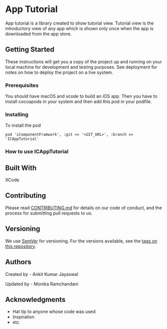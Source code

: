 # App Tutorial

App tutorial is a library created to show tutorial view. Tutorial view is the introductory view of any app which is shown only once when the app is downloaded from the app store.

## Getting Started

These instructions will get you a copy of the project up and running on your local machine for development and testing purposes. See deployment for notes on how to deploy the project on a live system.

### Prerequisites

You should have macOS and xcode to build an iOS app. Then you have to install cocoapods in your system and then add this pod in your podfile.

### Installing

To install the pod

`pod 'iComponentFramwork', :git => '<GIT_URL>', :branch => 'ICAppTutorial'`

### How to use ICAppTutorial



## Built With

XCode

## Contributing

Please read [CONTRIBUTING.md](https://gist.github.com/PurpleBooth/b24679402957c63ec426) for details on our code of conduct, and the process for submitting pull requests to us.

## Versioning

We use [SemVer](http://semver.org/) for versioning. For the versions available, see the [tags on this repository](https://github.com/your/project/tags). 

## Authors

Created by - Ankit Kumar Jayaswal

Updated by - Monika Ramchandani

## Acknowledgments

* Hat tip to anyone whose code was used
* Inspiration
* etc
